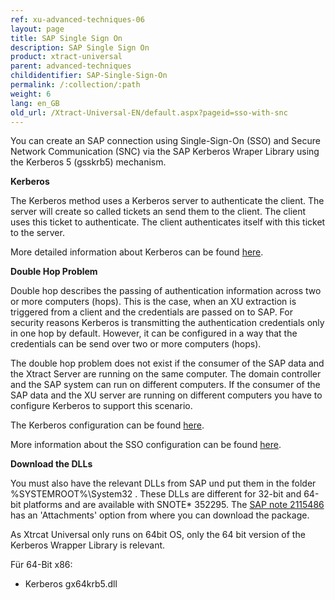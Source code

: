 ```yaml
---
ref: xu-advanced-techniques-06
layout: page
title: SAP Single Sign On
description: SAP Single Sign On
product: xtract-universal
parent: advanced-techniques
childidentifier: SAP-Single-Sign-On
permalink: /:collection/:path
weight: 6
lang: en_GB
old_url: /Xtract-Universal-EN/default.aspx?pageid=sso-with-snc
---
```


You can create an SAP connection using Single-Sign-On (SSO) and Secure Network Communication (SNC) via the SAP Kerberos Wraper Library using the Kerberos 5 (gsskrb5) mechanism. 

**Kerberos**

The Kerberos method uses a Kerberos server to authenticate the client. The server will create so called tickets an send them to the client. The client uses this ticket to authenticate. The client authenticates itself with this ticket to the server.


More detailed information about Kerberos can be found [here](http://technet.microsoft.com/en-us/library/bb742516.aspx).

**Double Hop Problem**

Double hop describes the passing of authentication information across two or more computers (hops). This is the case, when an XU extraction is triggered from a client and the credentials are passed on to SAP. For security reasons Kerberos is transmitting the authentication credentials only in one hop by default. However, it can be configured in a way that the credentials can be send over two or more computers (hops).

The double hop problem does not exist if the consumer of the SAP data and the Xtract Server are running on the same computer. The domain controller and the SAP system can run on different computers. 
If the consumer of the SAP data and the XU server are running on different computers you have to configure Kerberos to support this scenario. 

The Kerberos configuration can be found [here](http://blogs.technet.com/b/askds/archive/2008/06/13/understanding-kerberos-double-hop.aspx).

More information about the SSO configuration can be found [here](http://help.sap.com/saphelp_nw73/helpdata/en/44/0e2e0cc7330d19e10000000a114a6b/frameset.htm).




**Download the DLLs**

You must also have the relevant DLLs from SAP und put them in the folder %SYSTEMROOT%\System32 . 
These DLLs are different for 32-bit and 64-bit platforms and are available with SNOTE* 352295. 
The [SAP note 2115486](http://service.sap.com/sap/support/notes/2115486) has an 'Attachments' option from where you can download the package. 

As Xtrcat Universal only runs on 64bit OS, only the 64 bit version of the Kerberos Wrapper Library is relevant.

Für 64-Bit x86: 
 - Kerberos gx64krb5.dll 


